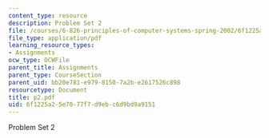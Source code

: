 ```yaml
---
content_type: resource
description: Problem Set 2
file: /courses/6-826-principles-of-computer-systems-spring-2002/6f1225a25e7077f7d9ebc6d9bd9a9151_p2.pdf
file_type: application/pdf
learning_resource_types:
- Assignments
ocw_type: OCWFile
parent_title: Assignments
parent_type: CourseSection
parent_uid: bb20e781-e979-8150-7a2b-e2617526c898
resourcetype: Document
title: p2.pdf
uid: 6f1225a2-5e70-77f7-d9eb-c6d9bd9a9151
---
```

Problem Set 2

